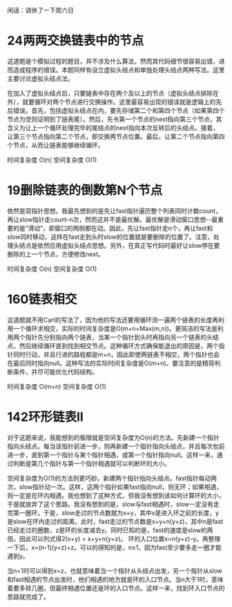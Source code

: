 闲话：调休了一下周六日

# 24两两交换链表中的节点
这道题是个模拟过程的题目，并不涉及什么算法，然而其代码细节很容易出错，进而造成程序的错误。本题同样有设立虚拟头结点和单独处理头结点两种写法。这里主要讨论虚拟头结点法。

在加入了虚拟头结点后，只要链表中存在两个及以上的节点（虚拟头结点排除在外），就要循环对两个节点进行交换操作。这里最容易出现的错误就是逻辑上的先后错误。首先，包括虚拟头结点在内，要先存储第二个和第四个节点（如果第四个节点为空则证明到了链表尾）。然后，先令第一个节点的next指向第三个节点，其含义为让上一个循环处理完毕的尾结点的next指向本次反转后的头结点。接着，让第三个节点指向第二个节点，即交换两节点位置。最后，让第二个节点指向第四个节点，从而让链表能够继续循环。

时间复杂度 O(n)
空间复杂度 O(1)

# 19删除链表的倒数第N个节点
依然是双指针思想。我最先想到的是先让fast指针遍历整个列表同时计数count，再让slow指针走count-n次，然而这并不是最优解。最优解是滑动窗口思想--最重要的是“滑动”，即窗口的两侧都在动。因此，先让fast指针走n个，再让fast和slow同时移动，这样在fast走到头时slow的位置就是要删除的位置了。注意，处理头结点是依然应用虚拟头结点思想。另外，在真正写代码时最好让slow停在要删除的上一个节点，方便修改next。

时间复杂度 O(n)
空间复杂度 O(1)

# 160链表相交
这道题就不用Carl的写法了，因为他的写法还要用循环测一遍两个链表的长度再利用一个循环求相交，实际的时间复杂度是O(m+n+Max(m,n))。更简洁的写法是利用两个指针先分别指向两个链表，当某一个指针到头时再指向另一个链表的头结点，然后继续循环直到找到相交节点。这种循环方式确保能退出的原因是，两个指针同时行动，并且行进的路程都是m+n，因此即使两链表不相交，两个指针也会在最后同时指向null。这种写法的实际时间复杂度是O(m+n)。要注意的是精简判断条件，并尽可能优化代码结构。

时间复杂度 O(m+n)
空间复杂度 O(1)

# 142环形链表II
对于这题来说，我能想到的极限就是空间复杂度为O(n)的方法。先新建一个指针指向头结点。每当该指针前进一步，则再新建一个指针指向头结点，并且每次也前进一步，直到第一个指针与某个指针相遇，或第一个指针指向null。这样一来，通过判断是第几个指针与第一个指针相遇就可以判断环的大小。

空间复杂度为O(1)的方法则更巧妙。新建两个指针指向头结点。fast指针每动两次，slow指针动一次。这样，这两个指针如果fast指向null，则无环；如果相遇，则一定是在环内相遇。我也想到了这种方式，但我没有想到该如何计算环的大小，于是就放弃了这个思路。我没有想到的是，slow与fast相遇时，slow一定没有走完第一圈环。于是，slow走过的节点数就为x+y，其中x是进入环之前的长度，y是slow在环内走过的距离。此时，fast走过的节点数是x+y+n(y+z)，其中n是fast已经走过的圈数，z是环的长度减去y。同时已知的是，fast的速度是slow的两倍，因此可以列式得2(x+y) = x+y+n(y+z)。
环的入口位置x=n(y+z)-y。再整理一下后，x=(n-1)(y+z)+z。可以的得知的是，n≥1，因为fast至少要多走一圈才能遇到y。

当n=1时可以得到x=z，也就意味着当一个指针从头结点出发，另一个指针从slow和fast相遇的节点出发时，他们相遇的地方就是环的入口节点。当n大于1时，意味着要多转几圈，但最终相遇位置还是环的入口节点。这样一来，找到环入口节点的思路就完成了。

